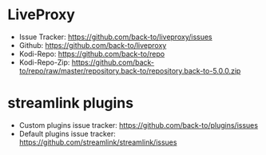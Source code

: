 # LiveProxy

- Issue Tracker: https://github.com/back-to/liveproxy/issues
- Github: https://github.com/back-to/liveproxy
- Kodi-Repo: https://github.com/back-to/repo
- Kodi-Repo-Zip: https://github.com/back-to/repo/raw/master/repository.back-to/repository.back-to-5.0.0.zip

# streamlink plugins

- Custom plugins issue tracker: https://github.com/back-to/plugins/issues
- Default plugins issue tracker: https://github.com/streamlink/streamlink/issues
